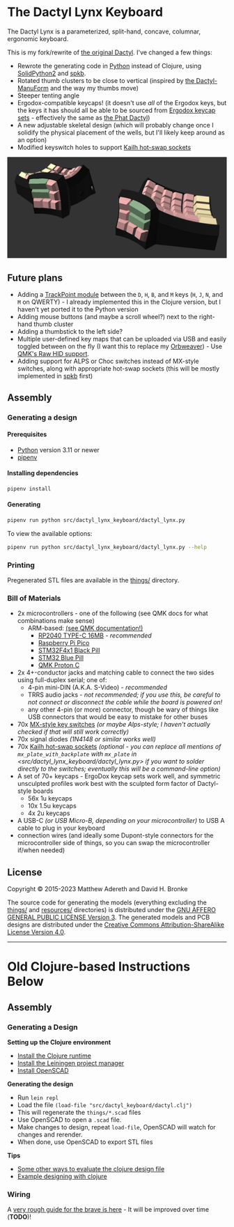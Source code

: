 # The Dactyl Lynx Keyboard
The Dactyl Lynx is a parameterized, split-hand, concave, columnar, ergonomic keyboard.

This is my fork/rewrite of [the original Dactyl][]. I've changed a few things:
* Rewrote the generating code in [Python][] instead of Clojure, using [SolidPython2][] and [spkb][].
* Rotated thumb clusters to be close to vertical (inspired by [the Dactyl-ManuForm][] and the way my thumbs move)
* Steeper tenting angle
* Ergodox-compatible keycaps! (it doesn't use _all_ of the Ergodox keys, but the keys it has should all be able to be sourced from [Ergodox keycap sets][] - effectively the same as [the Phat Dactyl][])
* A new adjustable skeletal design (which will probably change once I solidify the physical placement of the wells, but I'll likely keep around as an option)
* Modified keyswitch holes to support [Kailh hot-swap sockets][]

[the original Dactyl]: https://github.com/adereth/dactyl-keyboard
[Python]: https://www.python.org/
[SolidPython2]: https://github.com/jeff-dh/SolidPython/tree/master-2.0.0-beta-dev
[spkb]: https://github.com/whitelynx/spkb
[the Dactyl-ManuForm]: https://github.com/tshort/dactyl-keyboard
[Ergodox keycap sets]: https://www.reddit.com/r/ergodox/comments/gu4cbm/every_site_for_ergodox_keycaps_that_are_currently/
[the Phat Dactyl]: https://github.com/adereth/dactyl-keyboard/pull/48
[Kailh hot-swap sockets]: https://www.kailhswitch.com/mechanical-keyboard-switches/box-switches/hot-swapping-pcb-socket.html

![Preview render](https://raw.githubusercontent.com/whitelynx/dactyl-keyboard/master/resources/preview.png)


## Future plans
* Adding a [TrackPoint module][] between the `D`, `H`, `B`, and `M` keys (`H`, `J`, `N`, and `M` on QWERTY) - I already implemented this in the Clojure version, but I haven't yet ported it to the Python version
* Adding mouse buttons (and maybe a scroll wheel?) next to the right-hand thumb cluster
* Adding a thumbstick to the left side?
* Multiple user-defined key maps that can be uploaded via USB and easily toggled between on the fly (I want this to replace my [Orbweaver][]) - Use [QMK's Raw HID support][].
* Adding support for ALPS or Choc switches instead of MX-style switches, along with appropriate hot-swap sockets (this will be mostly implemented in [spkb][] first)

[TrackPoint module]: https://github.com/alonswartz/trackpoint
[Orbweaver]: https://www2.razer.com/au-en/gaming-keyboards-keypads/razer-orbweaver-chroma
[QMK's Raw HID support]: https://docs.qmk.fm/#/feature_rawhid


## Assembly

### Generating a design

#### Prerequisites

* [Python][] version 3.11 or newer
* [pipenv](https://pipenv.pypa.io/en/latest/)

#### Installing dependencies

```bash
pipenv install
```

#### Generating

```bash
pipenv run python src/dactyl_lynx_keyboard/dactyl_lynx.py
```

To view the available options:
```bash
pipenv run python src/dactyl_lynx_keyboard/dactyl_lynx.py --help
```


### Printing
Pregenerated STL files are available in the [things/](things/) directory.


### Bill of Materials
* 2x microcontrollers - one of the following (see QMK docs for what combinations make sense)
    * ARM-based: [(see QMK documentation!)][]
        * [RP2040 TYPE-C 16MB][] - _recommended_
        * [Raspberry Pi Pico][]
        * [STM32F4x1 Black Pill][]
        * [STM32 Blue Pill][]
        * [QMK Proton C][]
* 2x 4+-conductor jacks and matching cable to connect the two sides using full-duplex serial; one of:
    * 4-pin mini-DIN (A.K.A. S-Video) - _recommended_
    * TRRS audio jacks - _not recommended; if you use this, be careful to not connect or disconnect the cable while the board is powered on!_
    * any other 4-pin (or more) connector, though be wary of things like USB connectors that would be easy to mistake for other buses
* 70x [MX-style key switches][] _(or maybe Alps-style; I haven't actually checked if that will still work correctly)_
* 70x signal diodes _(1N4148 or similar works well)_
* 70x [Kailh hot-swap sockets][] _(optional - you can replace all mentions of `mx_plate_with_backplate` with `mx_plate` in <src/dactyl_lynx_keyboard/dactyl_lynx.py> if you want to solder directly to the switches; eventually this will be a command-line option)_
* A set of 70+ keycaps - ErgoDox keycap sets work well, and symmetric unsculpted profiles work best with the sculpted form factor of Dactyl-style boards
    * 56x 1u keycaps
    * 10x 1.5u keycaps
    * 4x 2u keycaps
* A USB-C _(or USB Micro-B, depending on your microcontroller)_ to USB A cable to plug in your keyboard
* connection wires (and ideally some Dupont-style connectors for the microcontroller side of things, so you can swap the microcontroller if/when needed)


[(see QMK documentation!)]: https://docs.qmk.fm/#/feature_split_keyboard
[RP2040 TYPE-C 16MB]: https://www.aliexpress.com/item/1005003928558306.html?spm=a2g0o.order_list.order_list_main.23.42c018022ZKVRW
[Raspberry Pi Pico]: https://www.raspberrypi.com/products/raspberry-pi-pico/
[STM32F4x1 Black Pill]: https://github.com/WeActStudio/WeActStudio.MiniSTM32F4x1
[STM32 Blue Pill]: http://www.hiletgo.com/ProductDetail/2169541.html
[QMK Proton C]: https://qmk.fm/proton-c/
[Arduino Micro]: https://store.arduino.cc/products/arduino-micro
[SparkFun Pro Micro]: https://www.sparkfun.com/products/12640
[SparkFun Qwiic Pro Micro - USB-C]: https://www.sparkfun.com/products/15795
[Arduino Pro Mini]: https://docs.arduino.cc/retired/boards/arduino-pro-mini
[PJRC Teensy]: https://www.pjrc.com/teensy/
[MX-style key switches]: https://mechanicalkeyboards.com/switches/index.php


## License

Copyright © 2015-2023 Matthew Adereth and David H. Bronke

The source code for generating the models (everything excluding the [things/](things/) and [resources/](resources/) directories) is distributed under the [GNU AFFERO GENERAL PUBLIC LICENSE Version 3](LICENSE).  The generated models and PCB designs are distributed under the [Creative Commons Attribution-ShareAlike License Version 4.0](LICENSE-models).


---


# Old Clojure-based Instructions Below #

## Assembly

### Generating a Design

**Setting up the Clojure environment**
* [Install the Clojure runtime](https://clojure.org)
* [Install the Leiningen project manager](http://leiningen.org/)
* [Install OpenSCAD](http://www.openscad.org/)

**Generating the design**
* Run `lein repl`
* Load the file `(load-file "src/dactyl_keyboard/dactyl.clj")`
* This will regenerate the `things/*.scad` files
* Use OpenSCAD to open a `.scad` file.
* Make changes to design, repeat `load-file`, OpenSCAD will watch for changes and rerender.
* When done, use OpenSCAD to export STL files

**Tips**
* [Some other ways to evaluate the clojure design file](http://stackoverflow.com/a/28213489)
* [Example designing with clojure](http://adereth.github.io/blog/2014/04/09/3d-printing-with-clojure/)


### Wiring
A [very rough guide for the brave is here](guide/README.org#wiring) - It will be improved over time (**TODO**)!
